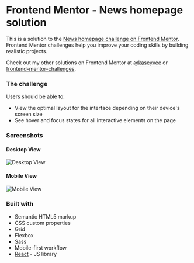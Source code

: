 # Frontend Mentor - News homepage solution

This is a solution to the [News homepage challenge on Frontend Mentor](https://www.frontendmentor.io/challenges/news-homepage-H6SWTa1MFl/hub). Frontend Mentor challenges help you improve your coding skills by building realistic projects.

Check out my other solutions on Frontend Mentor at [@kaseyvee](https://www.frontendmentor.io/profile/kaseyvee) or [frontend-mentor-challenges](https://github.com/kaseyvee/frontend-mentor-challenges).

### The challenge

Users should be able to:

- View the optimal layout for the interface depending on their device's screen size
- See hover and focus states for all interactive elements on the page

### Screenshots

#### Desktop View
![Desktop View](https://i.imgur.com/eLgLHgv.png)

#### Mobile View
![Mobile View](https://i.imgur.com/kHWDQ97.png)

### Built with

- Semantic HTML5 markup
- CSS custom properties
- Grid
- Flexbox
- Sass
- Mobile-first workflow
- [React](https://reactjs.org/) - JS library
